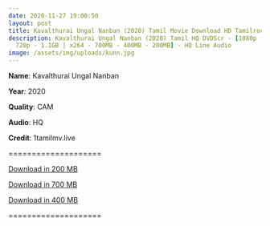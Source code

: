 ```yaml
---
date: 2020-11-27 19:00:50
layout: post
title: Kavalthurai Ungal Nanban (2020) Tamil Movie Download HD Tamilrockers
description: Kavalthurai Ungal Nanban (2020) Tamil HQ DVDScr - [1080p - 2GB |
  720p - 1.1GB | x264 - 700MB - 400MB - 200MB] - HQ Line Audio
image: /assets/img/uploads/kunn.jpg
---
```

**Name**: Kavalthurai Ungal Nanban

**Year**: 2020

**Quality**: CAM

**Audio**: HQ

**Credit**: 1tamilmv.live

\====================

[Download in 200 MB](https://files.isaiminiweb.online/Kavalthurai%2520Ungal%2520Nanban/(%2520Telegram%2520%40isaiminidownload%2520)%2520-%2520Kavalthurai%2520Ungal%2520Nanban%2520(2020)%2520Tamil%2520HQ%2520DVDScr%2520-%2520200MB%2520-%2520x264%2520-%2520HQ%2520Line%2520Aud.mkv?rootId=0AJtZkTkXLBuYUk9PVA)

[Download in 700 MB](https://files.isaiminiweb.online/Kavalthurai%2520Ungal%2520Nanban/(%2520Telegram%2520%40isaiminidownload%2520)%2520-%2520Kavalthurai%2520Ungal%2520Nanban%2520(2020)%2520Tamil%2520HQ%2520DVDScr%2520-%2520700MB%2520-%2520x264%2520-%2520HQ%2520Line%2520Aud.mkv?rootId=0AJtZkTkXLBuYUk9PVA)

[Download in 400 MB](https://files.isaiminiweb.online/Kavalthurai%2520Ungal%2520Nanban/(%2520Telegram%2520%40isaiminidownload%2520)%2520-%2520Kavalthurai%2520Ungal%2520Nanban%2520(2020)%2520Tamil%2520HQ%2520DVDScr%2520-%2520400MB%2520-%2520x264%2520-%2520HQ%2520Line%2520Aud.mkv?rootId=0AJtZkTkXLBuYUk9PVA)

\====================